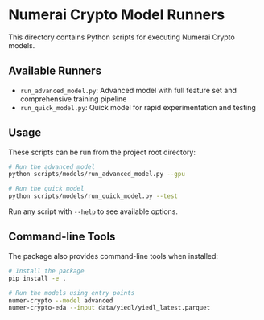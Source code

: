 # Numerai Crypto Model Runners

This directory contains Python scripts for executing Numerai Crypto models.

## Available Runners

- `run_advanced_model.py`: Advanced model with full feature set and comprehensive training pipeline
- `run_quick_model.py`: Quick model for rapid experimentation and testing

## Usage

These scripts can be run from the project root directory:

```bash
# Run the advanced model
python scripts/models/run_advanced_model.py --gpu

# Run the quick model
python scripts/models/run_quick_model.py --test
```

Run any script with `--help` to see available options.

## Command-line Tools

The package also provides command-line tools when installed:

```bash
# Install the package
pip install -e .

# Run the models using entry points
numer-crypto --model advanced
numer-crypto-eda --input data/yiedl/yiedl_latest.parquet
```